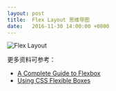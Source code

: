 ```yaml
---
layout: post
title:  Flex Layout 思维导图
date:   2016-11-30 14:00:00 +0800
---
```


![Flex Layout]({{site.baseurl}}/images/2016/11/30/flex-layout.svg)

更多资料可参考：

- [A Complete Guide to Flexbox](https://css-tricks.com/snippets/css/a-guide-to-flexbox/)
- [Using CSS Flexible Boxes](https://developer.mozilla.org/en-US/docs/Web/CSS/CSS_Flexible_Box_Layout/Using_CSS_flexible_boxes)